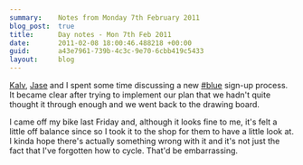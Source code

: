 ```yaml
---
summary:    Notes from Monday 7th February 2011
blog_post:  true
title:      Day notes - Mon 7th Feb 2011
date:       2011-02-08 18:00:46.488218 +00:00
guid:       a43e7961-739b-4c3c-9e70-6cbb419c5433
layout:     blog
---
```

[Kalv](http://kalv.co.uk/), [Jase](http://jasoncale.com/) and I spent some time discussing a new [#blue](https://hashblue.com) sign-up process.  It became clear after trying to implement our plan that we hadn't quite thought it through enough and we went back to the drawing board.

I came off my bike last Friday and, although it looks fine to me, it's felt a little off balance since so I took it to the shop for them to have a little look at.  I kinda hope there's actually something wrong with it and it's not just the fact that I've forgotten how to cycle.  That'd be embarrassing.
